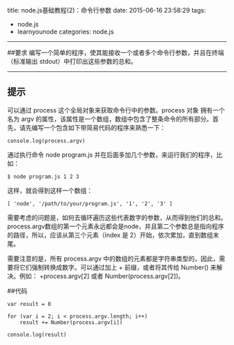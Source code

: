title: node.js基础教程(2)：命令行参数
date: 2015-06-16 23:58:29
tags:
- node.js
- learnyounode
categories: node.js
---
##要求
编写一个简单的程序，使其能接收一个或者多个命令行参数，并且在终端（标准输出 stdout）中打印出这些参数的总和。

-------------------------------------------------------------------------------
<!-- more -->
## 提示

可以通过 process 这个全局对象来获取命令行中的参数。process 对象 拥有一个名为 argv 的属性，该属性是一个数组，数组中包含了整条命令的所有部分。首先，请先编写一个包含如下带简易代码的程序来熟悉一下：

    console.log(process.argv)

通过执行命令 node program.js 并在后面多加几个参数，来运行我们的程序，比如：

    $ node program.js 1 2 3

这样，就会得到这样一个数组：

    [ 'node', '/path/to/your/program.js', '1', '2', '3' ]

需要考虑的问题是，如何去循环遍历这些代表数字的参数，从而得到他们的总和。process.argv数组的第一个元素永远都会是node，并且第二个参数总是指向程序的路径，所以，应该从第三个元素（index 是 2）开始，依次累加，直到数组末尾。

需要注意的是，所有 process.argv 中的数组的元素都是字符串类型的，因此，需要将它们强制转换成数字。可以通过加上 + 前缀，或者将其传给 Number() 来解决。例如： +process.argv[2] 或者 Number(process.argv[2])。

##代码

	var result = 0

	for (var i = 2; i < process.argv.length; i++)
		result += Number(process.argv[i])

	console.log(result)